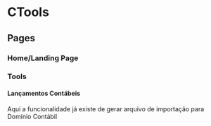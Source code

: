 # CTools

## Pages
### Home/Landing Page
### Tools
#### Lançamentos Contábeis
Aqui a funcionalidade já existe de gerar arquivo de importação para Domínio Contábil